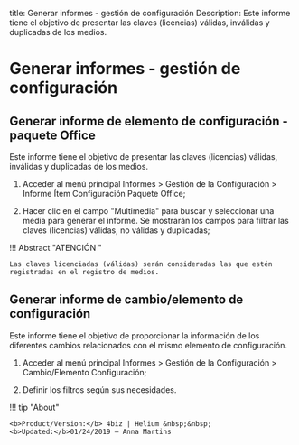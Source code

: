 title: Generar informes - gestión de configuración
Description: Este informe tiene el objetivo de presentar las claves (licencias) válidas, inválidas y duplicadas de los medios.
# Generar informes - gestión de configuración


Generar informe de elemento de configuración - paquete Office
-----------------------------------------------------------------

Este informe tiene el objetivo de presentar las claves (licencias) válidas,
inválidas y duplicadas de los medios.

1.  Acceder al menú principal Informes \> Gestión de la Configuración \> Informe
    Ítem Configuración Paquete Office;

2.  Hacer clic en el campo "Multimedia" para buscar y seleccionar una media para
    generar el informe. Se mostrarán los campos para filtrar las claves
    (licencias) válidas, no válidas y duplicadas;

!!! Abstract "ATENCIÓN "

    Las claves licenciadas (válidas) serán consideradas las que estén
    registradas en el registro de medios.

Generar informe de cambio/elemento de configuración
-------------------------------------------------------

Este informe tiene el objetivo de proporcionar la información de los diferentes
cambios relacionados con el mismo elemento de configuración.

1.  Acceder al menú principal Informes \> Gestión de la Configuración \>
    Cambio/Elemento Configuración;

2.  Definir los filtros según sus necesidades.



!!! tip "About"

    <b>Product/Version:</b> 4biz | Helium &nbsp;&nbsp;
    <b>Updated:</b>01/24/2019 – Anna Martins
